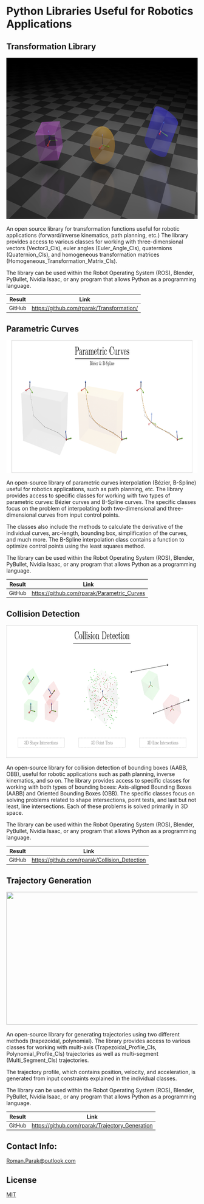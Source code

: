 # Python Libraries Useful for Robotics Applications

## Transformation Library

<p align="center">
<img src=https://github.com/rparak/PyLib_Industrial_Robotics//blob/main/images/transformation.png width="700" height="425">
</p>

An open source library for transformation functions useful for robotic applications (forward/inverse kinematics, path planning, etc.) The library provides access to various classes for working with three-dimensional vectors (Vector3_Cls), euler angles (Euler_Angle_Cls), quaternions (Quaternion_Cls), and homogeneous transformation matrices (Homogeneous_Transformation_Matrix_Cls). 

The library can be used within the Robot Operating System (ROS), Blender, PyBullet, Nvidia Isaac, or any program that allows Python as a programming language.

|        Result         | Link                                                                                  |
| --------------------- | ------------------------------------------------------------------------------------- |
| GitHub                | https://github.com/rparak/Transformation/                                             |

## Parametric Curves

<p align="center">
<img src=https://github.com/rparak/PyLib_Industrial_Robotics/blob/main/images/parametric_curves.png width="800" height="350">
</p>

An open-source library of parametric curves interpolation (Bézier, B-Spline) useful for robotics applications, such as path planning, etc. The library provides access to specific classes for working with two types of parametric curves: Bézier curves and B-Spline curves. The specific classes focus on the problem of interpolating both two-dimensional and three-dimensional curves from input control points.

The classes also include the methods to calculate the derivative of the individual curves, arc-length, bounding box, simplification of the curves, and much more. The B-Spline interpolation class contains a function to optimize control points using the least squares method.

The library can be used within the Robot Operating System (ROS), Blender, PyBullet, Nvidia Isaac, or any program that allows Python as a programming language.

|        Result         | Link                                                                                  |
| --------------------- | ------------------------------------------------------------------------------------- |
| GitHub                | https://github.com/rparak/Parametric_Curves                                           |

## Collision Detection

<p align="center">
<img src=https://github.com/rparak/PyLib_Industrial_Robotics/blob/main/images/collision_detection.png width="800" height="350">
</p>

An open-source library for collision detection of bounding boxes (AABB, OBB), useful for robotic applications such as path planning, inverse kinematics, and so on. The library provides access to specific classes for working with both types of bounding boxes: Axis-aligned Bounding Boxes (AABB) and Oriented Bounding Boxes (OBB). The specific classes focus on solving problems related to shape intersections, point tests, and last but not least, line intersections. Each of these problems is solved primarily in 3D space.

The library can be used within the Robot Operating System (ROS), Blender, PyBullet, Nvidia Isaac, or any program that allows Python as a programming language.

|        Result         | Link                                                                                  |
| --------------------- | ------------------------------------------------------------------------------------- |
| GitHub                | https://github.com/rparak/Collision_Detection                                         |

## Trajectory Generation

<p align="center">
<img src=https://github.com/rparak/PyLib_Industrial_Robotics/blob/main/images/Trajectory/trajectory.png width="600" height="350">
</p>

An open-source library for generating trajectories using two different methods (trapezoidal, polynomial). The library provides access to various classes for working with multi-axis (Trapezoidal_Profile_Cls, Polynomial_Profile_Cls) trajectories as well as multi-segment (Multi_Segment_Cls) trajectories.

The trajectory profile, which contains position, velocity, and acceleration, is generated from input constraints explained in the individual classes.

The library can be used within the Robot Operating System (ROS), Blender, PyBullet, Nvidia Isaac, or any program that allows Python as a programming language.

|        Result         | Link                                                                                  |
| --------------------- | ------------------------------------------------------------------------------------- |
| GitHub                | https://github.com/rparak/Trajectory_Generation                                       |

## Contact Info:
Roman.Parak@outlook.com

## License
[MIT](https://choosealicense.com/licenses/mit/)
